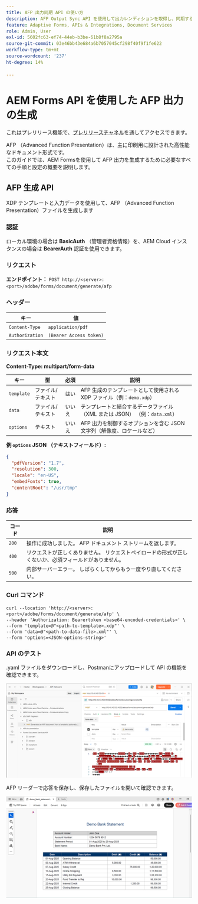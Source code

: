 ```yaml
---
title: AFP 出力同期 API の使い方
description: AFP Output Sync API を使用して出力レンディションを取得し、同期する方法を説明します。
feature: Adaptive Forms, APIs & Integrations, Document Services
role: Admin, User
exl-id: 5602fc63-ef74-44eb-b3be-61b8f8a2795a
source-git-commit: 03e46bb43e684a6b7057045cf298f40f9f1fe622
workflow-type: tm+mt
source-wordcount: '237'
ht-degree: 14%

---
```


# AEM Forms API を使用した AFP 出力の生成

<span class="preview">これはプレリリース機能で、[プレリリースチャネル](https://experienceleague.adobe.com/docs/experience-manager-cloud-service/content/release-notes/prerelease.html?lang=ja#new-features)を通してアクセスできます。</span>

AFP （Advanced Function Presentation）は、主に印刷用に設計された高性能なドキュメント形式です。\
このガイドでは、AEM Formsを使用して AFP 出力を生成するために必要なすべての手順と設定の概要を説明します。

<!--
## Prerequisites

To support AFP output generation, the following OSGi bundles must be present and in an **active** state:

* **AFP Core Bundle** – Available in the AFP repository
* **Forms Output Core** – Found in the Forms Output comments package
* **Bedrock Connector** – Provided by the Forms Output API
* **Cloud Ready Implementation** – Available through the Forms installer

>[!NOTE]
>
> * If any bundle is inactive, resolve dependency issues or reinstall manually.
> * To enable AFP generation, the `FT_FORMS-17887` toggle configurations must be set in AEM configuration manager.-->

## AFP 生成 API

XDP テンプレートと入力データを使用して、AFP （Advanced Function Presentation）ファイルを生成します

### 認証

ローカル環境の場合は **BasicAuth** （管理者資格情報）を、AEM Cloud インスタンスの場合は **BearerAuth** 認証を使用できます。

### リクエスト

**エンドポイント：**
`POST http://<server>:<port>/adobe/forms/document/generate/afp`

### ヘッダー

| キー | 値 |
| --------------- | ------------------------------------------------------ |
| `Content-Type` | `application/pdf` |
| `Authorization` | `(Bearer Access token)` |

### リクエスト本文

**Content-Type: multipart/form-data**

| キー | 型 | 必須 | 説明 |
| ---------- | ---- | -------- | ------------------------------------------------------------------------- |
| `template` | ファイル/テキスト | はい | AFP 生成のテンプレートとして使用される XDP ファイル（例：`demo.xdp`） |
| `data` | ファイル/テキスト | いいえ | テンプレートと結合するデータファイル （XML または JSON） （例：`data.xml`） |
| `options` | テキスト | いいえ | AFP 出力を制御するオプションを含む JSON 文字列（解像度、ロケールなど） |

**例 `options` JSON （テキストフィールド）:**

```json
{
  "pdfVersion": "1.7",
  "resolution": 300,
  "locale": "en-US",
  "embedFonts": true,
  "contentRoot": "/usr/tmp"
}
```

### 応答

| コード | 説明 |
| ----- | ------------------------------------------------------------------------- |
| `200` | 操作に成功しました。 AFP ドキュメント ストリームを返します。 |
| `400` | リクエストが正しくありません。 リクエストペイロードの形式が正しくないか、必須フィールドがありません。 |
| `500` | 内部サーバーエラー。 しばらくしてからもう一度やり直してください。 |

### Curl コマンド

```
curl --location 'http://<server>:<port>/adobe/forms/document/generate/afp' \
--header 'Authorization: Bearertoken <base64-encoded-credentials>' \
--form 'template=@"<path-to-template>.xdp"' \
--form 'data=@"<path-to-data-file>.xml"' \
--form 'options=<JSON-options-string>'
```

### API のテスト

.yaml ファイルをダウンロードし、Postmanにアップロードして API の機能を確認できます。

![AFPPostman画像 ](/help/forms/assets/afp-postman.png)

AFP リーダーで応答を保存し、保存したファイルを開いて確認できます。

![PDF リーダー ](/help/forms/assets/afp-pdf.png)
